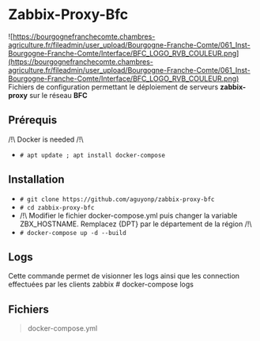 # Zabbix-Proxy-Bfc
![https://bourgognefranchecomte.chambres-agriculture.fr/fileadmin/user_upload/Bourgogne-Franche-Comte/061_Inst-Bourgogne-Franche-Comte/Interface/BFC_LOGO_RVB_COULEUR.png](https://bourgognefranchecomte.chambres-agriculture.fr/fileadmin/user_upload/Bourgogne-Franche-Comte/061_Inst-Bourgogne-Franche-Comte/Interface/BFC_LOGO_RVB_COULEUR.png) 
Fichiers de configuration permettant le déploiement de serveurs 
**zabbix-proxy** sur le réseau **BFC**
## Prérequis
/!\ Docker is needed /!\
 - `# apt update ; apt install docker-compose`
## Installation
 - `# git clone https://github.com/aguyonp/zabbix-proxy-bfc`
 - `# cd zabbix-proxy-bfc`
 - /!\ Modifier le fichier docker-compose.yml puis changer la variable 
ZBX_HOSTNAME. Remplacez {DPT} par le département de la région /!\
 - `# docker-compose up -d --build`
## Logs
Cette commande permet de visionner les logs ainsi que les connection 
effectuées par les clients zabbix
    # docker-compose logs
## Fichiers
> docker-compose.yml
